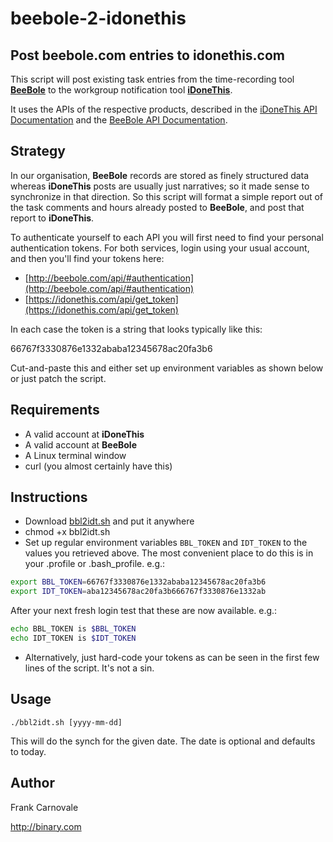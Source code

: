 beebole-2-idonethis
===================

Post **beebole.com** entries to **idonethis.com**
-----------------------------------------

This script will post existing task entries from the time-recording tool
[__BeeBole__](http://beebole.com "BeeBole Home Page")
to the workgroup notification tool
[__iDoneThis__](http://idonethis.com "iDoneThis Home Page").

It uses the APIs of the respective products, described in the
[iDoneThis API Documentation](http://idonethis.com/api/v0.1/)
and the
[BeeBole API Documentation](http://beebole.com/api/).

Strategy
--------
In our organisation, __BeeBole__ records are stored as finely structured data
whereas __iDoneThis__ posts are usually just narratives; so it made sense to synchronize in that direction.
So this script will format a simple report out of the task comments and hours already posted to __BeeBole__, and
post that report to __iDoneThis__.

To authenticate yourself to each API you will first need to find your personal authentication tokens.
For both services, login using your usual account, and then you'll find your tokens here:

- [http://beebole.com/api/#authentication](http://beebole.com/api/#authentication)
- [https://idonethis.com/api/get_token](https://idonethis.com/api/get_token)

In each case the token is a string that looks typically like this: 

66767f3330876e1332ababa12345678ac20fa3b6

Cut-and-paste this and either set up environment variables as shown below or just patch the script.

Requirements
------------

- A valid account at __iDoneThis__
- A valid account at __BeeBole__
- A Linux terminal window
- curl (you almost certainly have this)

Instructions
------------

- Download [bbl2idt.sh](../blob/bbl2idt.sh) and put it anywhere
- chmod +x bbl2idt.sh
- Set up regular environment variables `BBL_TOKEN` and `IDT_TOKEN` to the values you retrieved above.
    The most convenient place to do this is in your .profile or .bash_profile.  e.g.: 


```bash
export BBL_TOKEN=66767f3330876e1332ababa12345678ac20fa3b6
export IDT_TOKEN=aba12345678ac20fa3b666767f3330876e1332ab
```

  After your next fresh login test that these are now available. e.g.:


```bash
echo BBL_TOKEN is $BBL_TOKEN
echo IDT_TOKEN is $IDT_TOKEN
```

- Alternatively, just hard-code your tokens as can be seen in the first few lines of the script.  It's not a sin.

Usage
-----

```
./bbl2idt.sh [yyyy-mm-dd]
```

This will do the synch for the given date.  The date is optional and defaults to today.

Author
------

Frank Carnovale

http://binary.com

